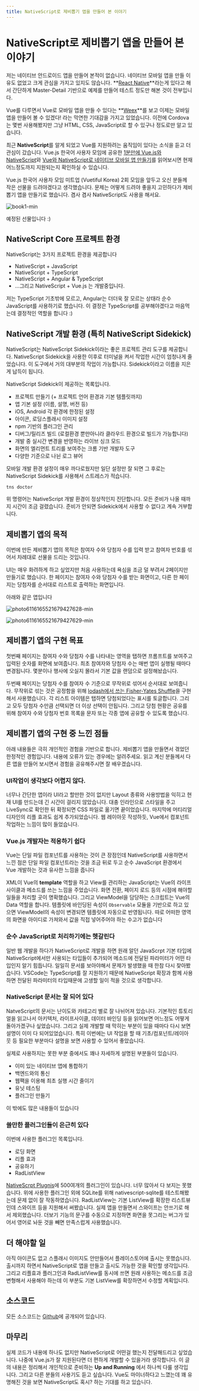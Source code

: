 ```yaml
---
title: NativeScript로 제비뽑기 앱을 만들어 본 이야기
---
```


# NativeScript로 제비뽑기 앱을 만들어 본 이야기

저는 네이티브 안드로이드 앱을 만들어 본적이 없습니다. 네이티브 모바일 앱을 만들 이유도 없었고 크게 관심을 가지고 있지도 않습니다. **[React Native](https://facebook.github.io/react-native/)**라는게 있다고 해서 간단하게 Master-Detail 기반으로 예제를 만들어 테스트 정도만 해본 것이 전부입니다.

Vue를 다루면서 Vue로 모바일 앱을 만들 수 있다는 **[Weex](https://weex.incubator.apache.org/)**를 보고 이제는 모바일 앱을 만들어 볼 수 있겠다! 라는 막연한 기대감을 가지고 있었습니다. 이전에 Cordova는 몇번 사용해봤지만 그냥 HTML, CSS, JavaScript로 할 수 있구나 정도로만 알고 있습니다.


최근 **NativeScript**를 알게 되었고 Vue를 지원하려는 움직임이 있다는 소식을 듣고 더 관심이 갔습니다. Vue.js 한국어 사용자 모임에 공유한 [1분만에 Vue.js와 NativeScript](https://vuejs-kr.github.io/vue/nativescript/2017/08/11/introduce-vue-nativescript-02/)와 [Vue와 NativeScript로 네이티브 모바일 앱 만들기](https://vuejs-kr.github.io/vue/nativescript/2017/08/11/introduce-vue-nativescript-01/)를 읽어보시면 현재 어느정도까지 지원되는지 확인하실 수 있습니다.

Vue.js 한국어 사용자 모임 미트업 (Vuetiful Korea) 2회 모임을 앞두고 오신 분들께 작은 선물을 드려야겠다고 생각했습니다. 문제는 어떻게 드려야 좋을지 고민하다가 제비뽑기 앱을 만들기로 했습니다. 겸사 겸사 NativeScript도 사용을 해서요.

![book1-min](../../images/project-draw-lots/book1-min.png)

예정된 선물입니다 :)

## NativeScript Core 프로젝트 환경

NativeScript는 3가지 프로젝트 환경을 제공합니다

- NativeScript + JavaScript
- NativeScript + TypeScript
- NativeScript + Angular & TypeScript
- ...그리고 NativeScript + Vue.js 는 개발중입니다.

저는 TypeScript 기초밖에 모르고,  Angular는 더더욱 잘 모르는 상태라 순수 JavaScript를 사용하기로 했습니다. 이 결정은 TypeScript를 공부해야겠다고 마음먹는데 결정적인 역할을 합니다 :)

## NativeScript 개발 환경 (특히 NativeScript Sidekick)

NativeScript는 NativeScript Sidekick이라는 좋은 프로젝트 관리 도구를 제공합니다. NativeScript Sidekick을 사용한 이후로 터미널을 켜서 작업한 시간이 엄청나게 줄었습니다. 이 도구에서 거의 대부분의 작업이 가능합니다. Sidekick이라고 이름을 지은게 납득이 됩니다.

NativeScript Sidekick이 제공하는 목록입니다. 

- 프로젝트 만들기 (+ 프로젝트 언어 환경과 기본 템플릿까지)
- 앱 기본 설정 (이름, 설명, 버전 등)
- iOS, Android 각 환경에 한정된 설정
- 아이콘, 로딩스플래시 이미지 설정
- npm 기반의 플러그인 관리
- 디버그/릴리즈 빌드 (로컬환경 뿐만아니라 클라우드 환경으로 빌드가 가능합니다)
- 개발 중 실시간 변경을 반영하는 라이브 싱크 모드
- 화면의 엘리먼트 트리를 보여주는 크롬 기반 개발자 도구
- 다양한 기준으로 나뉜 로그 뷰어

모바일 개발 환경 설정이 매우 까다로웠지만 일단 설정만 잘 되면 그 후로는 NativeScript Sidekick를 사용해서 스트레스가 적습니다. 

```
tns doctor
```

위 명령어는 NativeScript 개발 환경이 정상적인지 진단합니다. 모든 준비가 나올 때까지 시간이 조금 걸렸습니다. 준비가 안되면 Sidekick에서 사용할 수 없다고 계속 거부합니다.

## 제비뽑기 앱의 목적

이번에 만든 제비뽑기 앱의 목적은 참여자 수와 당첨자 수를 입력 받고 참여자 번호를 섞어서 차례대로 선물을 드리는 것입니다.

UI는 매우 화려하게 하고 싶었지만 처음 사용하는데 욕심을 조금 덜 부려서 2페이지만 만들기로 했습니다. 한 페이지는 참여자 수와 당첨자 수를 받는 화면이고, 다른 한 페이지는 당첨자를 순서대로 리스트로 출력하는 화면입니다.

아래와 같은 앱입니다

![photo6116165521679427628-min](../../images/project-draw-lots/photo6116165521679427628-min.jpg)

![photo6116165521679427629-min](../../images/project-draw-lots/photo6116165521679427629-min.jpg)

## 제비뽑기 앱의 구현 목표

첫번째 페이지는 참여자 수와 당첨자 수를 나타내는 영역을 탭하면 프롬프트를 보여주고 입력된 숫자를 화면에 보여줍니다.
최초 참여자와 당첨자 수는 매번 앱이 실행될 때마다 변경됩니다. 몇분이나 행사에 오실지 몰라서 기본 값을 랜덤으로 설정해놨습니다.

두번째 페이지는 당첨자 수를 참여자 수 기준으로 무작위로 섞어서 순서대로 보여줍니다. 무작위로 섞는 것은 공정함을 위해 [lodash에서 쓰는 Fisher-Yates Shuffle](https://github.com/lodash/lodash/blob/master/shuffle.js)을 구현해서 사용했습니다. 각 리스트 아이템은 탭하면 당첨되었다는 표시를 토글합니다. 그리고 모두 당첨자 수만큼 선택되면 더 이상 선택이 안됩니다. 그리고 당첨 현황은 공유를 위해 참여자 수와 당첨자 번호 목록을 문자 또는 각종 앱에 공유할 수 있도록 했습니다.

## 제비뽑기 앱의 구현 중 느낀 점들

아래 내용들은 극히 개인적인 경험을 기반으로 합니다. 제비뽑기 앱을 만들면서 겪었던 한정적인 경험입니다.
내용에 오류가 있는 경우에는 알려주세요. 읽고 계신 분들께서 다른 앱을 만들어 보시면서 경험을 공유해주시면 잘 배우겠습니다.

### UI작업이 생각보다 어렵지 않다.

너무나 간단한 앱이라 UI라고 할만한 것이 없지만 Layout 종류와 사용방법을 익히고 현재 UI를 만드는데 긴 시간이 걸리지 않았습니다. 대충 인라인으로 스타일을 주고 LiveSync로 확인한 뒤 확정되면 CSS 파일로 옮기면 끝이었습니다. 마지막에 머티리얼 디자인의 리플 효과도 쉽게 추가되었습니다. 웹 레이아웃 작성하듯, Vue에서 컴포넌트 작업하는 느낌이 많이 들었습니다.

### Vue.js 개발자는 적응하기 쉽다

Vue는 단일 파일 컴포넌트를 사용하는 것이 큰 장점인데 NativeScript를 사용하면서 느낀 점은 단일 파일 컴포넌트라는 것을 조금 뒤로 두고 순수 JavaScript 환경에서 Vue 개발하는 것과 유사한 느낌을 줍니다

XML이 Vue의 **template** 역할을 하고 View를 관리하는 JavaScript는 Vue의 라이프사이클과 메소드를 쓰는 느낌을 주었습니다. 화면 전환, 페이지 로드 등의 시점에 해야할 일들을 처리할 곳이 명확했습니다. 그리고 ViewModel을 담당하는 스크립트는 Vue의 Data 역할을 합니다. 템플릿에 바인딩된 속성이 `Observable` 모듈을 기반으로 하고 있으면 ViewModel의 속성이 변경되면 템플릿에 자동으로 반영됩니다. 따로 어떠한 영역의 화면을 아이디로 가져와서 값을 직접 넣어주어야 하는 수고가 없습니다


### 순수 JavaScript로 처리하기에는 헷갈린다

일반 웹 개발을 하다가 NativeScript로 개발을 하면 원래 알던 JavaScrpt 기본 타입에 NativeScript에서만 사용되는 타입들이 추가되어 메소드에 전달된 파라미터가 어떤 타입인지 알기 힘듭니다. 일일히 문서를 보아야해서 문제가 발생했을 때 한참 다시 찾아봤습니다. VSCode는 TypeScript를 잘 지원하기 때문에 NativeScript 확장과 함께 사용하면 전달된 파라미터의 타입때문에 고생할 일이 적을 것으로 생각합니다.

### NativeScript 문서는 잘 되어 있다

NatveScript의 문서는 난이도와 카테고리 별로 잘 나뉘어져 있습니다. 기본적인 튜토리얼을 읽고나서 아키텍처, 라이프사이클, 데이터 바인딩 등을 읽어보면 어느정도 어떻게 돌아가겠구나 싶었습니다. 그리고 실제 개발할 때 막히는 부분이 있을 때마다 다시 보면 설명이 이미 다 되어있었습니다.
특히 이번에는 UI 작업을 할 때 기초/컴포넌트/레이아웃 등 필요한 부분마다 설명을 보면 사용할 수 있어서 좋았습니다.

실제로 사용하지는 못한 부분 중에서도 꽤나 자세하게 설명된 부분들이 있습니다.

- 이미 있는 네이티브 앱에 통합하기
- 백엔드와의 통신
- 웹팩을 이용해 최초 실행 시간 줄이기
- 유닛 테스팅
- 플러그인 만들기

이 밖에도 많은 내용들이 있습니다

### 쓸만한 플러그인들이 은근히 있다

이번에 사용한 플러그인 목록입니다.

- 로딩 화면
- 리플 효과 
- 공유하기
- RadListView 

[NativeScrpt Plugnis](http://plugins.nativescript.org/)에 500여개의 플러그인이 있습니다. 너무 많아서 다 보지는 못했습니다. 위에 사용한 플러그인 외에 SQLite를 위해 nativescript-sqlite를 테스트해봤는데 문제 없이 잘 작동하였습니다. RadListView는 기본 ListView를 확장한 리스트뷰인데 스와이프 등을 지원해서 써봤습니다. 실제 앱을 만들면서 스와이프는 안쓰기로 해서 제외했습니다. 더보기 기능의 문구를 수동으로 지정하면 화면을 못그리는 버그가 있어서 영어로 놔둔 것을 빼면 만족스럽게 사용했습니다.

## 더 해야할 일

아직 아이콘도 없고 스플래시 이미지도 안만들어서 플레이스토어에 출시는 못했습니다. 출시까지 하면서 NativeScript로 앱을 만들고 출시도 가능한 것을 확인할 생각입니다.
그리고 리플효과 플러그인과 RadListView를 동시에 쓰면 원래 사용하는 메소드를 조금 변형해서 사용해야 하는데 이 부분도 기본 ListView를 확장하면서 수정할 계획입니다.

## 소스코드

모든 소스코드는 [Github](https://github.com/ChangJoo-Park/DrawTheLots)에 공개되어 있습니다. 
 
## 마무리

실제 코드가 내용에 하나도 없지만 NativeScript로 어떤걸 했는지 전달해드리고 싶었습니다. 나중에 Vue.js가 잘 지원된다면 더 편하게 개발할 수 있을거라 생각합니다. 이 글의 내용은 정리해서 개인적으로 준비하는 **Up and Running** 에서 하나씩 다룰 생각입니다. 그리고 다른 분들의 사용기도 듣고 싶습니다. Vue도 마이너하다고 느꼈는데 꽤 유명해진 것을 보면 NativeScript도 혹시? 하는 기대를 하고 있습니다.


